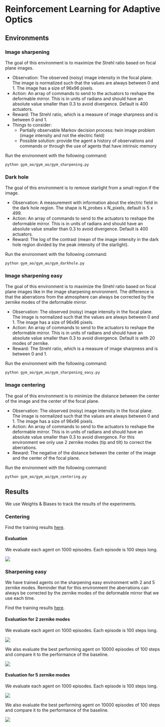 # Reinforcement Learning for Adaptive Optics

## Environments

### Image sharpening

The goal of this environment is to maximize the Strehl ratio based on focal plane images. 

- Observation: The observed (noisy) image intensity in the focal plane. The image is normalized such that the values are always between 0 and 1. The image has a size of 96x96 pixels.
- Action: An array of commands to send to the actuators to reshape the deformable mirror. This is in units of radians and should have an absolute value smaller than 0.3 to avoid divergence. Default is 400 actuators.
- Reward: The Strehl ratio, which is a measure of image sharpness and is between 0 and 1.
- Things to consider: 
    * Partially observable Markov decision process: twin image problem  (image intensity and not the electric field)
    * Possible solution: provide the agent a history of observations and commands or through the use of agents that have intrinsic memory

Run the environment with the following command:

```python gym_ao/gym_ao/gym_sharpening.py```

### Dark hole 

The goal of this environment is to remove starlight from a small region if the image. 

- Observation: A measurement with information about the electric field in the dark hole region. The shape is N_probes x N_pixels, default is 5 x 499.
- Action: An array of commands to send to the actuators to reshape the deformable mirror. This is in units of radians and should have an absolute value smaller than 0.3 to avoid divergence. Default is 400 actuators.
- Reward: The log of the contrast (mean of the image intensity in the dark hole region divided by the peak intensity of the starlight).

Run the environment with the following command:

```python gym_ao/gym_ao/gym_darkhole.py```

### Image sharpening easy

The goal of this environment is to maximize the Strehl ratio based on focal plane images like in the image sharpening environment. The difference is that the aberrations from the atmosphere can always be corrected by the zernike modes of the deformable mirror. 

- Observation: The observed (noisy) image intensity in the focal plane. The image is normalized such that the values are always between 0 and 1. The image has a size of 96x96 pixels.
- Action: An array of commands to send to the actuators to reshape the deformable mirror. This is in units of radians and should have an absolute value smaller than 0.3 to avoid divergence. Default is with 20 modes of zernike.
- Reward: The Strehl ratio, which is a measure of image sharpness and is between 0 and 1.

Run the environment with the following command:

```python gym_ao/gym_ao/gym_sharpening_easy.py```

### Image centering

The goal of this environment is to minimize the distance between the center of the image and the center of the focal plane.

- Observation: The observed (noisy) image intensity in the focal plane. The image is normalized such that the values are always between 0 and 1. The image has a size of 96x96 pixels.
- Action: An array of commands to send to the actuators to reshape the deformable mirror. This is in units of radians and should have an absolute value smaller than 0.3 to avoid divergence. For this environment we only use 2 zernike modes (tip and tilt) to correct the aberrations.
- Reward: The negative of the distance between the center of the image and the center of the focal plane.

Run the environment with the following command:

```python gym_ao/gym_ao/gym_centering.py```


## Results

We use Weights & Biases to track the results of the experiments. 

### Centering

Find the training results [here](https://api.wandb.ai/links/adapt_opt/gbkd3qfs).

#### Evaluation

We evaluate each agent on 1000 episodes. Each episode is 100 steps long.

![](figures/evaluation_centering_ao_system.png)

### Sharpening easy

We have trained agents on the sharpening easy environment with 2 and 5 zernike modes. Reminder that for this environment the aberrations can always be corrected by the zernike modes of the deformable mirror that we use each time.

Find the training results [here](https://api.wandb.ai/links/adapt_opt/5y122g06).

#### Evaluation for 2 zernike modes

We evaluate each agent on 1000 episodes. Each episode is 100 steps long. 

![](figures/evaluation_Sharpening_AO_system_easy.png)

We also evaluate the best performing agent on 10000 episodes of 100 steps and compare it to the performance of the baseline.

![](figures/evaluation_Sharpening_AO_system_easy-2.png)

#### Evaluation for 5 zernike modes

We evaluate each agent on 1000 episodes. Each episode is 100 steps long.

![](figures/evaluation_Sharpening_AO_system_easy-6act.png)

We also evaluate the best performing agent on 10000 episodes of 100 steps and compare it to the performance of the baseline.

![](figures/evaluation_Sharpening_AO_system_easy-6act-2.png)









